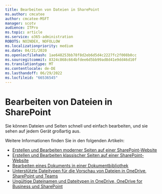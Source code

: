 ```yaml
---
title: Bearbeiten von Dateien in SharePoint
ms.author: cmcatee
author: cmcatee-MSFT
manager: scotv
audience: ITPro
ms.topic: article
ms.service: o365-administration
ROBOTS: NOINDEX, NOFOLLOW
ms.localizationpriority: medium
ms.date: 04/21/2020
ms.openlocfilehash: 1ae648253bb78f8d2eb6d5d4c2227fc2f008b0cc
ms.sourcegitcommit: 8324c868c664bfdee6d5bb99ad8d41e9dd46d10f
ms.translationtype: MT
ms.contentlocale: de-DE
ms.lasthandoff: 06/29/2022
ms.locfileid: "66536545"
---
```

# <a name="editing-files-in-sharepoint"></a>Bearbeiten von Dateien in SharePoint

Sie können Dateien und Seiten schnell und einfach bearbeiten, und sie sehen auf jedem Gerät großartig aus. 

Weitere Informationen finden Sie in den folgenden Artikeln:

- [Erstellen und Bearbeiten moderner Seiten auf einer SharePoint-Website](https://support.microsoft.com/office/create-and-use-modern-pages-on-a-sharepoint-site-b3d46deb-27a6-4b1e-87b8-df851e503dec)
- [Erstellen und Bearbeiten klassischer Seiten auf einer SharePoint-Website](https://support.microsoft.com/office/create-and-edit-classic-sharepoint-pages-ee50e4a0-d0c1-48c8-86e9-d468a8b13bac)
- [Bearbeiten eines Dokuments in einer Dokumentbibliothek](https://support.microsoft.com/office/edit-a-document-in-a-document-library-02d8497f-1c13-4114-949a-b8466f639b07)
- [Unterstützte Dateitypen für die Vorschau von Dateien in OneDrive, SharePoint und Teams](https://support.microsoft.com/office/edit-a-document-in-a-document-library-02d8497f-1c13-4114-949a-b8466f639b07)
- [Ungültige Dateinamen und Dateitypen in OneDrive, OneDrive for Business und SharePoint](https://support.microsoft.com/office/restrictions-and-limitations-in-onedrive-and-sharepoint-64883a5d-228e-48f5-b3d2-eb39e07630fa)